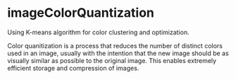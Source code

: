 # imageColorQuantization
Using K-means algorithm for color clustering and optimization. 

Color quanitization is a process that reduces the number of distinct colors used in an image, usually with the intention that the new image should be as visually similar as possible to the original image. This enables extremely efficient storage and compression of images. 
